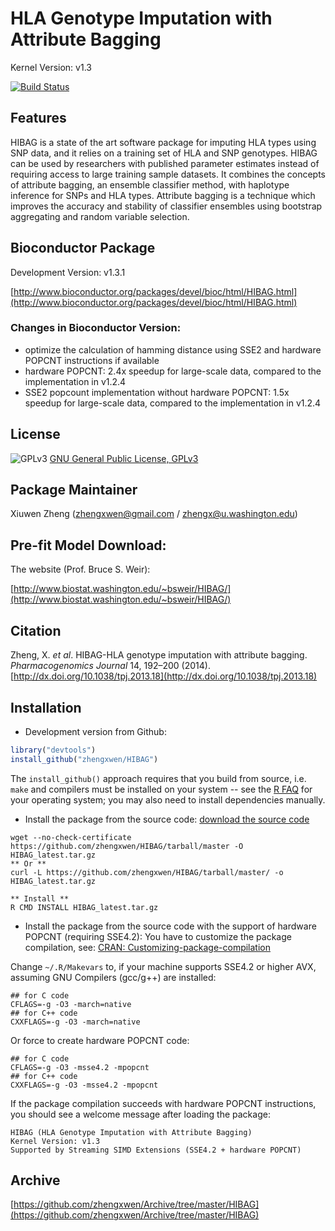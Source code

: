 HLA Genotype Imputation with Attribute Bagging
======

Kernel Version: v1.3

[![Build Status](https://travis-ci.org/zhengxwen/HIBAG.png)](https://travis-ci.org/zhengxwen/HIBAG)


## Features

HIBAG is a state of the art software package for imputing HLA types using SNP data, and it relies on a training set of HLA and SNP genotypes. HIBAG can be used by researchers with published parameter estimates instead of requiring access to large training sample datasets. It combines the concepts of attribute bagging, an ensemble classifier method, with haplotype inference for SNPs and HLA types. Attribute bagging is a technique which improves the accuracy and stability of classifier ensembles using bootstrap aggregating and random variable selection.


## Bioconductor Package

Development Version: v1.3.1

[http://www.bioconductor.org/packages/devel/bioc/html/HIBAG.html](http://www.bioconductor.org/packages/devel/bioc/html/HIBAG.html)

### Changes in Bioconductor Version:

* optimize the calculation of hamming distance using SSE2 and hardware POPCNT instructions if available
* hardware POPCNT: 2.4x speedup for large-scale data, compared to the implementation in v1.2.4
* SSE2 popcount implementation without hardware POPCNT: 1.5x speedup for large-scale data, compared to the implementation in v1.2.4


## License

![GPLv3](http://www.gnu.org/graphics/gplv3-88x31.png)
[GNU General Public License, GPLv3](http://www.gnu.org/copyleft/gpl.html)


## Package Maintainer

Xiuwen Zheng ([zhengxwen@gmail.com](zhengxwen@gmail.com) / [zhengx@u.washington.edu](zhengx@u.washington.edu))


## Pre-fit Model Download:

The website (Prof. Bruce S. Weir):

[http://www.biostat.washington.edu/~bsweir/HIBAG/](http://www.biostat.washington.edu/~bsweir/HIBAG/)


## Citation

Zheng, X. *et al*. HIBAG-HLA genotype imputation with attribute bagging. *Pharmacogenomics Journal* 14, 192–200 (2014).
[http://dx.doi.org/10.1038/tpj.2013.18](http://dx.doi.org/10.1038/tpj.2013.18)


## Installation

* Development version from Github:
```R
library("devtools")
install_github("zhengxwen/HIBAG")
```
The `install_github()` approach requires that you build from source, i.e. `make` and compilers must be installed on your system -- see the [R FAQ](http://cran.r-project.org/faqs.html) for your operating system; you may also need to install dependencies manually.

* Install the package from the source code:
[download the source code](https://github.com/zhengxwen/HIBAG/tarball/master)
```
wget --no-check-certificate https://github.com/zhengxwen/HIBAG/tarball/master -O HIBAG_latest.tar.gz
** Or **
curl -L https://github.com/zhengxwen/HIBAG/tarball/master/ -o HIBAG_latest.tar.gz

** Install **
R CMD INSTALL HIBAG_latest.tar.gz
```

* Install the package from the source code with the support of hardware POPCNT (requiring SSE4.2):
You have to customize the package compilation, see: [CRAN: Customizing-package-compilation](http://cran.r-project.org/doc/manuals/r-release/R-admin.html#Customizing-package-compilation)

Change `~/.R/Makevars` to, if your machine supports SSE4.2 or higher AVX, assuming GNU Compilers (gcc/g++) are installed:
```
## for C code
CFLAGS=-g -O3 -march=native
## for C++ code
CXXFLAGS=-g -O3 -march=native
```
Or force to create hardware POPCNT code:
```
## for C code
CFLAGS=-g -O3 -msse4.2 -mpopcnt
## for C++ code
CXXFLAGS=-g -O3 -msse4.2 -mpopcnt
```

If the package compilation succeeds with hardware POPCNT instructions, you should see a welcome message after loading the package:
```
HIBAG (HLA Genotype Imputation with Attribute Bagging)
Kernel Version: v1.3
Supported by Streaming SIMD Extensions (SSE4.2 + hardware POPCNT)
```


## Archive

[https://github.com/zhengxwen/Archive/tree/master/HIBAG](https://github.com/zhengxwen/Archive/tree/master/HIBAG)
